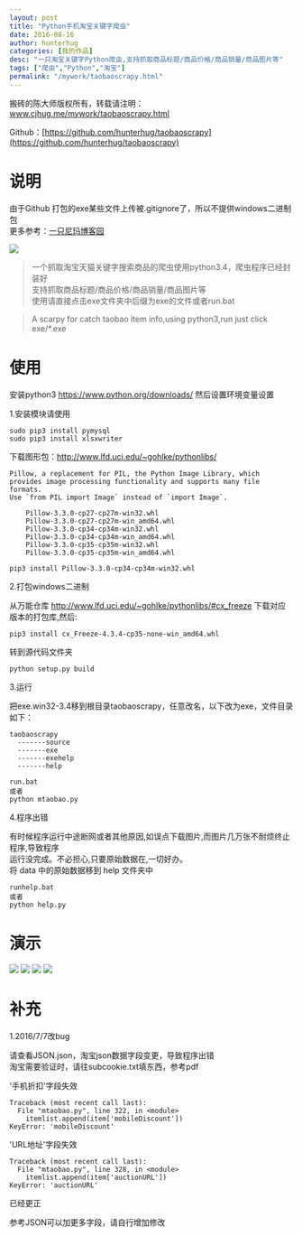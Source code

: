 ```yaml
---
layout: post  
title: "Python手机淘宝关键字爬虫"
date: 2016-08-16
author: hunterhug
categories: [我的作品]
desc: "一只淘宝关键字Python爬虫,支持抓取商品标题/商品价格/商品销量/商品图片等"
tags: ["爬虫","Python","淘宝"]
permalink: "/mywork/taobaoscrapy.html"
--- 
```


搬砖的陈大师版权所有，转载请注明：www.cjhug.me/mywork/taobaoscrapy.html

Github：[https://github.com/hunterhug/taobaoscrapy](https://github.com/hunterhug/taobaoscrapy)

# 说明
由于Github 打包的exe某些文件上传被.gitignore了，所以不提供windows二进制包<br/>
更多参考：[一只尼玛博客园](http://www.cnblogs.com/nima/p/5324490.html)

<img src='https://raw.githubusercontent.com/hunterhug/taobaoscrapy/master/seeme0.jpg' />

>一个抓取淘宝天猫关键字搜索商品的爬虫使用python3.4，爬虫程序已经封装好<br />
>支持抓取商品标题/商品价格/商品销量/商品图片等<br />
>使用请直接点击exe文件夹中后缀为exe的文件或者run.bat<br />

>A scarpy for catch taobao item info,using python3,run just click exe/*.exe

# 使用

安装python3 https://www.python.org/downloads/  然后设置环境变量设置 

1.安装模块请使用

```
sudo pip3 install pymysql
sudo pip3 install xlsxwriter
```

下载图形包：http://www.lfd.uci.edu/~gohlke/pythonlibs/

```
Pillow, a replacement for PIL, the Python Image Library, which provides image processing functionality and supports many file formats.
Use `from PIL import Image` instead of `import Image`.

    Pillow-3.3.0-cp27-cp27m-win32.whl
    Pillow-3.3.0-cp27-cp27m-win_amd64.whl
    Pillow-3.3.0-cp34-cp34m-win32.whl
    Pillow-3.3.0-cp34-cp34m-win_amd64.whl
    Pillow-3.3.0-cp35-cp35m-win32.whl
    Pillow-3.3.0-cp35-cp35m-win_amd64.whl

```

```
pip3 install Pillow-3.3.0-cp34-cp34m-win32.whl
```

2.打包windows二进制

从万能仓库 http://www.lfd.uci.edu/~gohlke/pythonlibs/#cx_freeze 下载对应版本的打包库,然后:

```
pip3 install cx_Freeze-4.3.4-cp35-none-win_amd64.whl
```

转到源代码文件夹

```
python setup.py build
```

3.运行

把exe.win32-3.4移到根目录taobaoscrapy，任意改名，以下改为exe，文件目录如下：

```
taobaoscrapy
  -------source
  -------exe
  -------exehelp
  -------help
```

```
run.bat
或者
python mtaobao.py
```

4.程序出错

有时候程序运行中途断网或者其他原因,如误点下载图片,而图片几万张不耐烦终止程序,导致程序<br/>
运行没完成。不必担心,只要原始数据在,一切好办。<br/>
将 data 中的原始数据移到 help 文件夹中

```
runhelp.bat
或者
python help.py
```

# 演示
<img src='https://raw.githubusercontent.com/hunterhug/taobaoscrapy/master/seeme1.jpg' />
<img src='https://raw.githubusercontent.com/hunterhug/taobaoscrapy/master/seeme2.jpg' />
<img src='https://raw.githubusercontent.com/hunterhug/taobaoscrapy/master/seeme3.jpg' />
<img src='https://raw.githubusercontent.com/hunterhug/taobaoscrapy/master/seeme4.jpg' />

# 补充
1.2016/7/7改bug

请查看JSON.json，淘宝json数据字段变更，导致程序出错<br/>
淘宝需要验证时，请往subcookie.txt填东西，参考pdf

'手机折扣'字段失效
 
```
Traceback (most recent call last):
  File "mtaobao.py", line 322, in <module>
    itemlist.append(item['mobileDiscount'])
KeyError: 'mobileDiscount'
```

'URL地址'字段失效

```
Traceback (most recent call last):
  File "mtaobao.py", line 328, in <module>
    itemlist.append(item['auctionURL'])
KeyError: 'auctionURL'
```

已经更正

参考JSON可以加更多字段，请自行增加修改